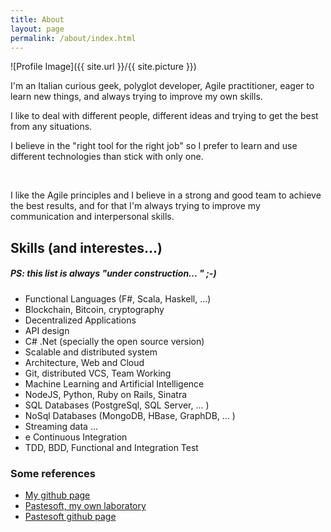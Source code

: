 ```yaml
---
title: About
layout: page
permalink: /about/index.html
---
```

![Profile Image]({{ site.url }}/{{ site.picture }})

<p>I'm an Italian curious geek, polyglot developer, Agile practitioner, eager to learn new things, 
and always trying to improve my own skills.


I like to deal with different people, different ideas and trying to get the best from
any situations.


I believe in the "right tool for the right job" so I prefer to learn and use different technologies than stick with only one.
</p>
</br>
<p>
I like the Agile principles and I believe in a strong and good team to achieve the best results, 
and for that I'm always trying to improve my communication and interpersonal skills.
</p>


<h2>Skills (and interestes...)</h2>
<h5>PS: this list is always "under construction... " ;-) </h5>
<p>  </p>
<p>  </p>
<ul class="skill-list">
	<li>Functional Languages (F#, Scala, Haskell, ...)</li>
	<li>Blockchain, Bitcoin, cryptography</li>
	<li>Decentralized Applications</li>
    <li>API design</li>
    <li>C# .Net (specially the open source version)</li>
	<li>Scalable and distributed system</li>
	<li>Architecture, Web and Cloud</li>
    <li>Git, distributed VCS, Team Working</li>
    <li>Machine Learning and Artificial Intelligence</li>
	<li>NodeJS, Python, Ruby on Rails, Sinatra</li>
	<li>SQL Databases (PostgreSql, SQL Server, ... )</li>
	<li>NoSql Databases (MongoDB, HBase, GraphDB, ... )</li>
    <li>Streaming data ... </li>
	<li> e Continuous Integration</li>
	<li>TDD, BDD, Functional and Integration Test</li>
</ul>

<h3>Some references</h3>

<ul>
	<li><a href="https://github.com/palutz">My github page</a></li>
	<li><a href="http://www.pastesoft.com">Pastesoft, my own laboratory</a></li>
	<li><a href="https://github.com/pastesoft">Pastesoft github page</a></li>
</ul>
